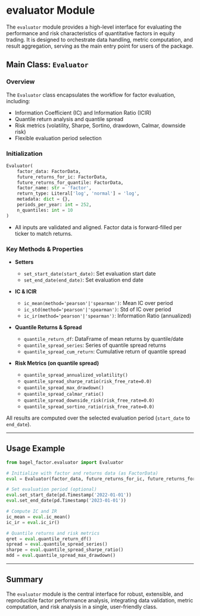 # evaluator Module

The `evaluator` module provides a high-level interface for evaluating the performance and risk characteristics of quantitative factors in equity trading. It is designed to orchestrate data handling, metric computation, and result aggregation, serving as the main entry point for users of the package.

## Main Class: `Evaluator`

### Overview

The `Evaluator` class encapsulates the workflow for factor evaluation, including:

- Information Coefficient (IC) and Information Ratio (ICIR)
- Quantile return analysis and quantile spread
- Risk metrics (volatility, Sharpe, Sortino, drawdown, Calmar, downside risk)
- Flexible evaluation period selection

### Initialization

```python
Evaluator(
    factor_data: FactorData,
    future_returns_for_ic: FactorData,
    future_returns_for_quantile: FactorData,
    factor_name: str = 'factor',
    return_type: Literal['log', 'normal'] = 'log',
    metadata: dict = {},
    periods_per_year: int = 252,
    n_quantiles: int = 10
)
```

- All inputs are validated and aligned. Factor data is forward-filled per ticker to match returns.

### Key Methods & Properties

- **Setters**
  - `set_start_date(start_date)`: Set evaluation start date
  - `set_end_date(end_date)`: Set evaluation end date

- **IC & ICIR**
  - `ic_mean(method='pearson'|'spearman')`: Mean IC over period
  - `ic_std(method='pearson'|'spearman')`: Std of IC over period
  - `ic_ir(method='pearson'|'spearman')`: Information Ratio (annualized)

- **Quantile Returns & Spread**
  - `quantile_return_df`: DataFrame of mean returns by quantile/date
  - `quantile_spread_series`: Series of quantile spread returns
  - `quantile_spread_cum_return`: Cumulative return of quantile spread

- **Risk Metrics (on quantile spread)**
  - `quantile_spread_annualized_volatility()`
  - `quantile_spread_sharpe_ratio(risk_free_rate=0.0)`
  - `quantile_spread_max_drawdown()`
  - `quantile_spread_calmar_ratio()`
  - `quantile_spread_downside_risk(risk_free_rate=0.0)`
  - `quantile_spread_sortino_ratio(risk_free_rate=0.0)`

All results are computed over the selected evaluation period (`start_date` to `end_date`).

---

## Usage Example

```python
from bagel_factor.evaluator import Evaluator

# Initialize with factor and returns data (as FactorData)
eval = Evaluator(factor_data, future_returns_for_ic, future_returns_for_quantile)

# Set evaluation period (optional)
eval.set_start_date(pd.Timestamp('2022-01-01'))
eval.set_end_date(pd.Timestamp('2023-01-01'))

# Compute IC and IR
ic_mean = eval.ic_mean()
ic_ir = eval.ic_ir()

# Quantile returns and risk metrics
qret = eval.quantile_return_df()
spread = eval.quantile_spread_series()
sharpe = eval.quantile_spread_sharpe_ratio()
mdd = eval.quantile_spread_max_drawdown()
```

---

## Summary

The `evaluator` module is the central interface for robust, extensible, and reproducible factor performance analysis, integrating data validation, metric computation, and risk analysis in a single, user-friendly class.
